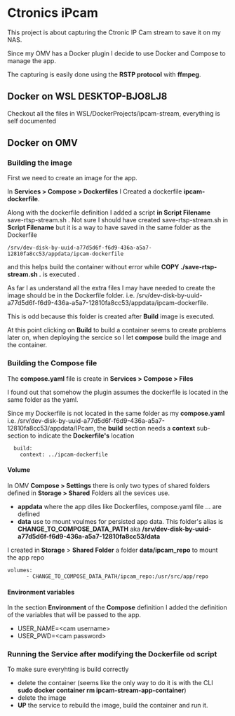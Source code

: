 # Ctronics iPcam

This project is about capturing the Ctronic IP Cam stream to save it on my NAS.

Since my OMV has a Docker plugin I decide to use Docker and Compose to manage the app.

The capturing is easily done using the **RSTP protocol** with **ffmpeg**.

## Docker on WSL DESKTOP-BJO8LJ8

Checkout all the files in WSL/DockerProjects/ipcam-stream, everything is self documented


## Docker on OMV

### Building the image

First we need to create an image for the app. 

In **Services > Compose > Dockerfiles** I Created a dockerfile **ipcam-dockerfile**.

Along with the dockerfile definition I added a script **in Script Filename** save-rtsp-stream.sh . 
Not sure I should have created save-rtsp-stream.sh in **Script Filename** but it is a way to have saved in the same folder as the Dockerfile 
```
/srv/dev-disk-by-uuid-a77d5d6f-f6d9-436a-a5a7-12810fa8cc53/appdata/ipcam-dockerfile
```
and this helps build the container without error while **COPY ./save-rtsp-stream.sh .** is executed . 

As far I as understand all the extra files I may have needed to create the image should be in the Dockerfile folder. 
i.e. /srv/dev-disk-by-uuid-a77d5d6f-f6d9-436a-a5a7-12810fa8cc53/appdata/ipcam-dockerfile. 

This is odd because this folder is created after **Build** image is executed.

At this point clicking on **Build** to build a container seems to create problems later on, when deploying the sercice
so I let **compose** build the image and the container.

### Building the Compose file

The **compose.yaml** file is create in **Services > Compose > Files**

I found out that somehow the plugin assumes the dockerfile is located in the same folder as the yaml.

Since my Dockerfile is not located in the same folder as my **compose.yaml** i.e. /srv/dev-disk-by-uuid-a77d5d6f-f6d9-436a-a5a7-12810fa8cc53/appdata/IPcam,
the **build** section needs a **context** sub-section to indicate the **Dockerfile's** location
```
  build:
    context: ../ipcam-dockerfile
```

#### Volume
In OMV **Compose > Settings** there is only two types of shared folders defined in **Storage > Shared** Folders all the sevices use.
* **appdata** where the app diles like Dockerfiles, compose.yaml file ... are defined
* **data** use to mount voulmes for persisted app data. This folder's alias is **CHANGE_TO_COMPOSE_DATA_PATH** aka **/srv/dev-disk-by-uuid-a77d5d6f-f6d9-436a-a5a7-12810fa8cc53/data**

I created in **Storage** > **Shared Folder** a folder **data/ipcam_repo** to mount the app repo
```
volumes:
      - CHANGE_TO_COMPOSE_DATA_PATH/ipcam_repo:/usr/src/app/repo
```

#### Environment variables
In the section **Environment** of the **Compose** definition I added the definition of the variables that will be passed to the app.
* USER_NAME=\<cam username>
* USER_PWD=\<cam password>
  

### Running the Service after modifying the Dockerfile od script

To make sure everyhting is build correctly

* delete the container (seems like the only way to do it is with the CLI **sudo docker container rm ipcam-stream-app-container**)
* delete the image
* **UP** the service to rebuild the image, build the container and run it.
  
